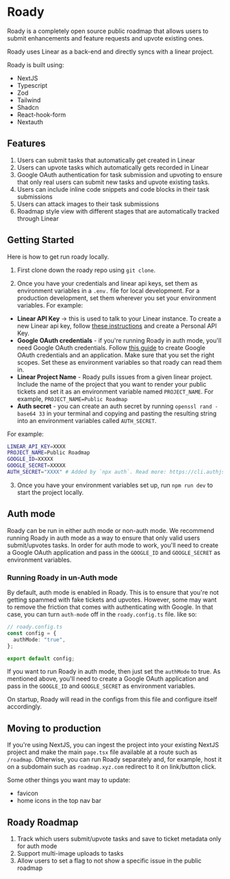 # Roady

Roady is a completely open source public roadmap that allows users to submit enhancements and feature requests and upvote existing ones.

Roady uses Linear as a back-end and directly syncs with a linear project.

Roady is built using:

- NextJS
- Typescript
- Zod
- Tailwind
- Shadcn
- React-hook-form
- Nextauth

## Features

1. Users can submit tasks that automatically get created in Linear
2. Users can upvote tasks which automatically gets recorded in Linear
3. Google OAuth authentication for task submission and upvoting to ensure that only real users can submit new tasks and upvote existing tasks.
4. Users can include inline code snippets and code blocks in their task submissions
5. Users can attack images to their task submissions
6. Roadmap style view with different stages that are automatically tracked through Linear

## Getting Started

Here is how to get run roady locally.

1. First clone down the roady repo using `git clone`.

2. Once you have your credentials and linear api keys, set them as environment variables in a `.env.` file for local development. For a production development, set them wherever you set your environment variables. For example:

- **Linear API Key** -> this is used to talk to your Linear instance. To create a new Linear api key, follow [these instructions](https://developers.linear.app/docs/graphql/working-with-the-graphql-api#authentication) and create a Personal API Key.
- **Google OAuth credentials** - if you're running Roady in auth mode, you'll need Google OAuth credentials. Follow [this guide](https://developers.google.com/identity/protocols/oauth2/javascript-implicit-flow) to create Google OAuth credentials and an application. Make sure that you set the right scopes. Set these as environment variables so that roady can read them in.
- **Linear Project Name** - Roady pulls issues from a given linear project. Include the name of the project that you want to render your public tickets and set it as an environment variable named `PROJECT_NAME`. For example, `PROJECT_NAME=Public Roadmap`
- **Auth secret** - you can create an auth secret by running `openssl rand -base64 33` in your terminal and copying and pasting the resulting string into an environment variables called `AUTH_SECRET`.

For example:

```bash
LINEAR_API_KEY=XXXX
PROJECT_NAME=Public Roadmap
GOOGLE_ID=XXXXX
GOOGLE_SECRET=XXXXX
AUTH_SECRET="XXXX" # Added by `npx auth`. Read more: https://cli.authjs.dev
```

3. Once you have your environment variables set up, run `npm run dev` to start the project locally.

## Auth mode

Roady can be run in either auth mode or non-auth mode. We recommend running Roady in auth mode as a way to ensure that only valid users submit/upvotes tasks. In order for auth mode to work, you'll need to create a Google OAuth application and pass in the `GOOGLE_ID` and `GOOGLE_SECRET` as environment variables.

### Running Roady in un-Auth mode

By default, auth mode is enabled in Roady. This is to ensure that you're not getting spammed with fake tickets and upvotes. However, some may want to remove the friction that comes with authenticating with Google. In that case, you can turn `auth-mode` off in the `roady.config.ts` file. like so:

```ts
// roady.config.ts
const config = {
  authMode: "true",
};

export default config;
```

If you want to run Roady in auth mode, then just set the `authMode` to true. As mentioned above, you'll need to create a Google OAuth application and pass in the `GOOGLE_ID` and `GOOGLE_SECRET` as environment variables.

On startup, Roady will read in the configs from this file and configure itself accordingly.

## Moving to production

If you're using NextJS, you can ingest the project into your existing NextJS project and make the main `page.tsx` file available at a route such as `/roadmap`. Otherwise, you can run Roady separately and, for example, host it on a subdomain such as `roadmap.xyz.com` redirect to it on link/button click.

Some other things you want may to update:

- favicon
- home icons in the top nav bar

## Roady Roadmap

1. Track which users submit/upvote tasks and save to ticket metadata only for auth mode
2. Support multi-image uploads to tasks
3. Allow users to set a flag to not show a specific issue in the public roadmap
